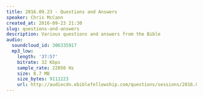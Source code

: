 ```yaml
---
title: 2016.09.23 - Questions and Answers
speaker: Chris McCann
created_at: 2016-09-23 21:30
slug: questions-and-answers
description: Various questions and answers from the Bible
audio:
  soundcloud_id: 306335917
  mp3_low:
    length: '37:57'
    bitrate: 32 Kbps
    sample_rate: 22050 Hz
    size: 8.7 MB
    size_bytes: 9111223
    url: http://audiocdn.ebiblefellowship.com/questions/sessions/2016.09.23_McCann_-_Questions_and_Answers.mp3
---
```

